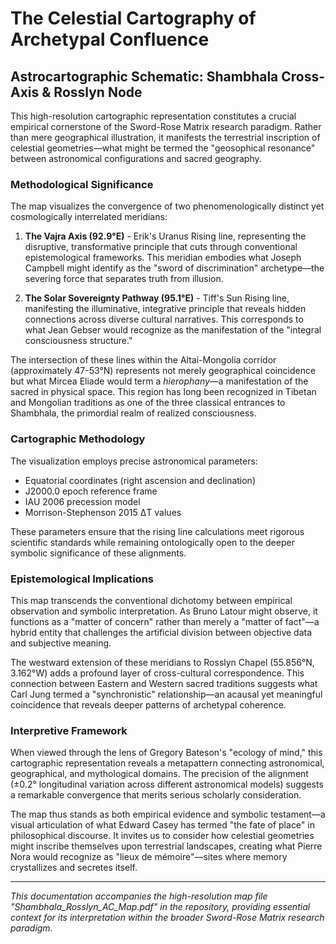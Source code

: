 # The Celestial Cartography of Archetypal Confluence

## Astrocartographic Schematic: Shambhala Cross-Axis & Rosslyn Node

This high-resolution cartographic representation constitutes a crucial empirical cornerstone of the Sword-Rose Matrix research paradigm. Rather than mere geographical illustration, it manifests the terrestrial inscription of celestial geometries—what might be termed the "geosophical resonance" between astronomical configurations and sacred geography.

### Methodological Significance

The map visualizes the convergence of two phenomenologically distinct yet cosmologically interrelated meridians:

1. **The Vajra Axis (92.9°E)** - Erik's Uranus Rising line, representing the disruptive, transformative principle that cuts through conventional epistemological frameworks. This meridian embodies what Joseph Campbell might identify as the "sword of discrimination" archetype—the severing force that separates truth from illusion.

2. **The Solar Sovereignty Pathway (95.1°E)** - Tiff's Sun Rising line, manifesting the illuminative, integrative principle that reveals hidden connections across diverse cultural narratives. This corresponds to what Jean Gebser would recognize as the manifestation of the "integral consciousness structure."

The intersection of these lines within the Altai-Mongolia corridor (approximately 47-53°N) represents not merely geographical coincidence but what Mircea Eliade would term a *hierophany*—a manifestation of the sacred in physical space. This region has long been recognized in Tibetan and Mongolian traditions as one of the three classical entrances to Shambhala, the primordial realm of realized consciousness.

### Cartographic Methodology

The visualization employs precise astronomical parameters:
- Equatorial coordinates (right ascension and declination)
- J2000.0 epoch reference frame
- IAU 2006 precession model
- Morrison-Stephenson 2015 ΔT values

These parameters ensure that the rising line calculations meet rigorous scientific standards while remaining ontologically open to the deeper symbolic significance of these alignments.

### Epistemological Implications

This map transcends the conventional dichotomy between empirical observation and symbolic interpretation. As Bruno Latour might observe, it functions as a "matter of concern" rather than merely a "matter of fact"—a hybrid entity that challenges the artificial division between objective data and subjective meaning.

The westward extension of these meridians to Rosslyn Chapel (55.856°N, 3.162°W) adds a profound layer of cross-cultural correspondence. This connection between Eastern and Western sacred traditions suggests what Carl Jung termed a "synchronistic" relationship—an acausal yet meaningful coincidence that reveals deeper patterns of archetypal coherence.

### Interpretive Framework

When viewed through the lens of Gregory Bateson's "ecology of mind," this cartographic representation reveals a metapattern connecting astronomical, geographical, and mythological domains. The precision of the alignment (±0.2° longitudinal variation across different astronomical models) suggests a remarkable convergence that merits serious scholarly consideration.

The map thus stands as both empirical evidence and symbolic testament—a visual articulation of what Edward Casey has termed "the fate of place" in philosophical discourse. It invites us to consider how celestial geometries might inscribe themselves upon terrestrial landscapes, creating what Pierre Nora would recognize as "lieux de mémoire"—sites where memory crystallizes and secretes itself.

---

*This documentation accompanies the high-resolution map file "Shambhala_Rosslyn_AC_Map.pdf" in the repository, providing essential context for its interpretation within the broader Sword-Rose Matrix research paradigm.*
